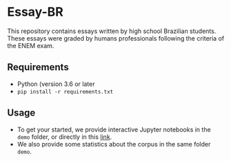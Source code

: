 # Essay-BR
This repository contains essays written by high school Brazilian students.
These essays were graded by humans professionals following the criteria of the ENEM exam.

## Requirements

- Python (version 3.6 or later
- `pip install -r requirements.txt`

## Usage

- To get your started, we provide interactive Jupyter notebooks in the `demo` folder, or directly in this 
[link](https://github.com/rafaelanchieta/essay/blob/master/demo/reader_corpus.ipynb).
- We also provide some statistics about the corpus in the same folder `demo`. 